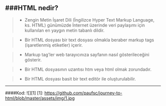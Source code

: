###HTML nedir?
 ------------ 
 
  > * Zengin Metin İşaret Dili (İngilizce Hyper Text Markup Language, ks. HTML) günümüzde İnternet
    üzerinde  veri paylaşımı için kullanılan en yaygın metin tabanlı dildir.
  
  > * Bir HTML dosyası bir text dosyası olmakla beraber markup tags (işaretlenmiş etiketler) içerir.
  
  > * Markup tag'ler web tarayıcınıza sayfanın nasıl gösterileceğini gösterir.
  
  > * Bir HTML dosyasının uzantısı htm veya html olmak zorundadır.
  
  > * Bir HTML dosyası basit bir text editör ile oluşturulabilir.

  ---------------

  ####Kod:
  ![][1]
  [1]: https://github.com/paufsc/journey-to-html/blob/master/assets/img/1.jpg